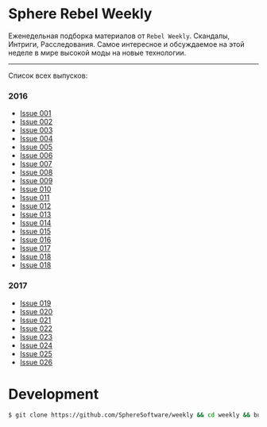 # Sphere Rebel Weekly

Еженедельная подборка материалов от `Rebel Weekly`. Скандалы, Интриги, Расследования.
Самое интересное и обсуждаемое на этой неделе в мире высокой моды на новые технологии.

----

Список всех выпусков:

### 2016
 * [Issue 001](/2016/issue-001/README.md)
 * [Issue 002](/2016/issue-002/README.md)
 * [Issue 003](/2016/issue-003/README.md)
 * [Issue 004](/2016/issue-004/README.md)
 * [Issue 005](/2016/issue-005/README.md)
 * [Issue 006](/2016/issue-006/README.md)
 * [Issue 007](/2016/issue-007/README.md)
 * [Issue 008](/2016/issue-008/README.md)
 * [Issue 009](/2016/issue-009/README.md)
 * [Issue 010](/2016/issue-010/README.md)
 * [Issue 011](/2016/issue-011/README.md)
 * [Issue 012](/2016/issue-012/README.md)
 * [Issue 013](/2017/issue-013/README.md)
 * [Issue 014](/2016/issue-014/README.md)
 * [Issue 015](/2016/issue-015/README.md)
 * [Issue 016](/2016/issue-016/README.md)
 * [Issue 017](/2016/issue-017/README.md)
 * [Issue 018](/2016/issue-018/README.md)
 * [Issue 018](/2016/issue-019/README.md)

### 2017
 * [Issue 019](/2017/issue-019/README.md)
 * [Issue 020](/2017/issue-020/README.md)
 * [Issue 021](/2017/issue-021/README.md)
 * [Issue 022](/2017/issue-022/README.md)
 * [Issue 023](/2017/issue-023/README.md)
 * [Issue 024](/2017/issue-024/README.md)
 * [Issue 025](/2017/issue-025/README.md)
 * [Issue 026](/2017/issue-026/README.md)

# Development

```sh
$ git clone https://github.com/SphereSoftware/weekly && cd weekly && bundle && rake
```
